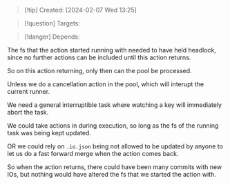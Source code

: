 
>[!tip] Created: [2024-02-07 Wed 13:25]

>[!question] Targets: 

>[!danger] Depends: 

The fs that the action started running with needed to have held headlock, since no further actions can be included until this action returns.

So on this action returning, only then can the pool be processed.

Unless we do a cancellation action in the pool, which will interupt the current runner.

We need a general interruptible task where watching a key will immediately abort the task.

We could take actions in during execution, so long as the fs of the running task was being kept updated.

OR we could rely on `.io.json` being not allowed to be updated by anyone to let us do a fast forward merge when the action comes back.

So when the action returns, there could have been many commits with new IOs, but nothing would have altered the fs that we started the action with.

